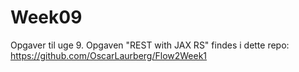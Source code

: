 # Week09
Opgaver til uge 9.
Opgaven "REST with JAX RS" findes i dette repo: https://github.com/OscarLaurberg/Flow2Week1
